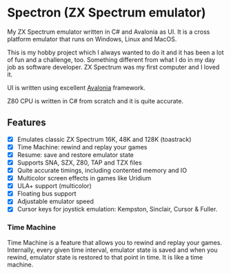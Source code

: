 # Spectron (ZX Spectrum emulator)
My ZX Spectrum emulator written in C# and Avalonia as UI. 
It is a cross platform emulator that runs on Windows, Linux and MacOS.

This is my hobby project which I always wanted to do it and it has been a lot of fun and a challenge, too.
Something different from what I do in my day job as software developer. ZX Spectrum was my first computer and I loved it.

UI is written using excellent [Avalonia](https://avaloniaui.net) framework.

Z80 CPU is written in C# from scratch and it is quite accurate.

## Features
- [x] Emulates classic ZX Spectrum 16K, 48K and 128K (toastrack)
- [x] Time Machine: rewind and replay your games
- [x] Resume: save and restore emulator state
- [x] Supports SNA, SZX, Z80, TAP and TZX files
- [x] Quite accurate timings, including contented memory and IO
- [x] Multicolor screen effects in games like Uridium
- [x] ULA+ support (multicolor)
- [x] Floating bus support
- [x] Adjustable emulator speed
- [x] Cursor keys for joystick emulation: Kempston, Sinclair, Cursor & Fuller.

### Time Machine
Time Machine is a feature that allows you to rewind and replay your games. Internally, every given time interval, 
emulator state is saved and when you rewind, emulator state is restored to that point in time. It is like a time machine.

